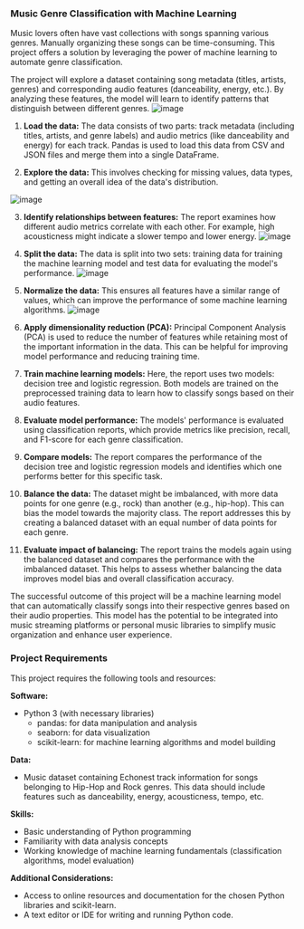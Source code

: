 ###  Music Genre Classification with Machine Learning


Music lovers often have vast collections with songs spanning various genres. Manually organizing these songs can be time-consuming. This project offers a solution by leveraging the power of machine learning to automate genre classification.

The project will explore a dataset containing song metadata (titles, artists, genres) and corresponding audio features (danceability, energy, etc.). By analyzing these features, the model will learn to identify patterns that distinguish between different genres.
![image](https://github.com/nguyenngocquynhgiang/Classify-Song-Genres-from-Audio-Data./assets/135851627/5597f86c-34a8-4a6c-ab7c-250bb6b0a42b)

1. **Load the data:** The data consists of two parts: track metadata (including titles, artists, and genre labels) and audio metrics (like danceability and energy) for each track. Pandas is used to load this data from CSV and JSON files and merge them into a single DataFrame.

2. **Explore the data:** This involves checking for missing values, data types, and getting an overall idea of the data's distribution.

![image](https://github.com/nguyenngocquynhgiang/Classify-Song-Genres-from-Audio-Data./assets/135851627/50e2a43c-88fe-477f-aa81-459d136c45eb)

3. **Identify relationships between features:** The report examines how different audio metrics correlate with each other. For example, high acousticness might indicate a slower tempo and lower energy.
![image](https://github.com/nguyenngocquynhgiang/Classify-Song-Genres-from-Audio-Data./assets/135851627/fe99ea2e-74a2-48dc-a9c7-3832b53dfef0)

4. **Split the data:** The data is split into two sets: training data for training the machine learning model and test data for evaluating the model's performance.
![image](https://github.com/nguyenngocquynhgiang/Classify-Song-Genres-from-Audio-Data./assets/135851627/bb665e20-4618-40a7-80ce-0c2515cf0ae8)

5. **Normalize the data:** This ensures all features have a similar range of values, which can improve the performance of some machine learning algorithms.
![image](https://github.com/nguyenngocquynhgiang/Classify-Song-Genres-from-Audio-Data./assets/135851627/00269b5b-6c15-4a64-8db4-2b6c394a307e)

6. **Apply dimensionality reduction (PCA):** Principal Component Analysis (PCA) is used to reduce the number of features while retaining most of the important information in the data. This can be helpful for improving model performance and reducing training time.

7. **Train machine learning models:** Here, the report uses two models: decision tree and logistic regression. Both models are trained on the preprocessed training data to learn how to classify songs based on their audio features.

8. **Evaluate model performance:** The models' performance is evaluated using classification reports, which provide metrics like precision, recall, and F1-score for each genre classification.

9. **Compare models:** The report compares the performance of the decision tree and logistic regression models and identifies which one performs better for this specific task.

10. **Balance the data:** The dataset might be imbalanced, with more data points for one genre (e.g., rock) than another (e.g., hip-hop). This can bias the model towards the majority class. The report addresses this by creating a balanced dataset with an equal number of data points for each genre.

11. **Evaluate impact of balancing:** The report trains the models again using the balanced dataset and compares the performance with the imbalanced dataset. This helps to assess whether balancing the data improves model bias and overall classification accuracy.

The successful outcome of this project will be a machine learning model that can automatically classify songs into their respective genres based on their audio properties. This model has the potential to be integrated into music streaming platforms or personal music libraries to simplify music organization and enhance user experience. 
### Project Requirements

This project requires the following tools and resources:

**Software:**

* Python 3 (with necessary libraries)
    * pandas: for data manipulation and analysis
    * seaborn: for data visualization
    * scikit-learn: for machine learning algorithms and model building

**Data:**

* Music dataset containing Echonest track information for songs belonging to Hip-Hop and Rock genres. This data should include features such as danceability, energy, acousticness, tempo, etc.

**Skills:**

* Basic understanding of Python programming
* Familiarity with data analysis concepts
* Working knowledge of machine learning fundamentals (classification algorithms, model evaluation)

**Additional Considerations:**

* Access to online resources and documentation for the chosen Python libraries and scikit-learn.
* A text editor or IDE for writing and running Python code.

